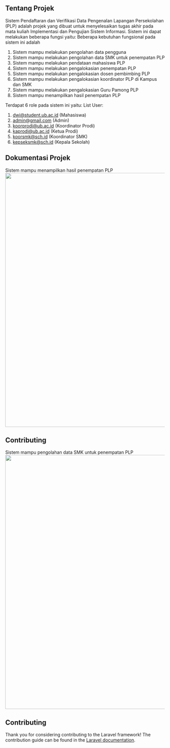 ## Tentang Projek

Sistem Pendaftaran dan Verifikasi Data Pengenalan Lapangan Persekolahan (PLP) adalah projek yang dibuat untuk menyelesaikan tugas akhir pada mata kuliah Implementasi dan Pengujian Sistem Informasi. Sistem ini dapat melakukan beberapa fungsi yaitu:
Beberapa kebutuhan fungsional pada sistem ini adalah
1. Sistem mampu melakukan pengolahan data pengguna
2. Sistem mampu melakukan pengolahan data SMK untuk penempatan PLP
3. Sistem mampu melakukan pendataan mahasiswa PLP
4. Sistem mampu melakukan pengalokasian penempatan PLP
5. Sistem mampu melakukan pengalokasian dosen pembimbing PLP
6. Sistem mampu melakukan pengalokasian koordinator PLP di Kampus dan SMK
7. Sistem mampu melakukan pengalokasian Guru Pamong PLP
8. Sistem mampu menampilkan hasil penempatan PLP

Terdapat 6 role pada sistem ini yaitu:
List User:
1. dwi@student.ub.ac.id (Mahasiswa)
2. admin@gmail.com (Admin)
3. koorprodi@ub.ac.id (Koordinator Prodi)
4. kaprodi@ub.ac.id (Ketua Prodi)
5. koorsmk@sch.id (Koordinator SMK)
6. kepseksmk@sch.id (Kepala Sekolah)

## Dokumentasi Projek
Sistem mampu menampilkan hasil penempatan PLP
<img src ="https://user-images.githubusercontent.com/94098023/214572403-0bd5f426-88fc-41d0-a425-1ee52c9953c9.png" width="800px">
## Contributing

Sistem mampu pengolahan data SMK untuk penempatan PLP
<img src ="https://user-images.githubusercontent.com/94098023/214572403-0bd5f426-88fc-41d0-a425-1ee52c9953c9.png" width="800px">
## Contributing

Thank you for considering contributing to the Laravel framework! The contribution guide can be found in the [Laravel documentation](https://laravel.com/docs/contributions).
